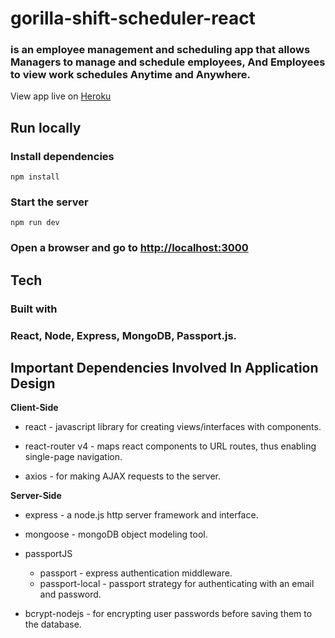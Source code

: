# gorilla-shift-scheduler-react
### is an employee management and scheduling app that allows Managers to manage and schedule employees, And Employees to view work schedules Anytime and Anywhere.

View app live on [Heroku](https://gorilla-shift-scheduler.herokuapp.com/)

## Run locally
### Install dependencies
```shell
npm install
```
### Start the server
```shell
npm run dev
```
### Open a browser and go to [http://localhost:3000](http://localhost:3000)

## Tech
### Built with 

### React, Node, Express, MongoDB, Passport.js.

Important Dependencies Involved In Application Design
---
**Client-Side**

* react - javascript library for creating views/interfaces with components.

* react-router v4 - maps react components to URL routes, thus enabling single-page navigation.

* axios - for making AJAX requests to the server.


**Server-Side**

* express - a node.js http server framework and interface.

* mongoose - mongoDB object modeling tool.

* passportJS
    * passport - express authentication middleware.
    * passport-local - passport strategy for authenticating with an email and password.

* bcrypt-nodejs - for encrypting user passwords before saving them to the database.

